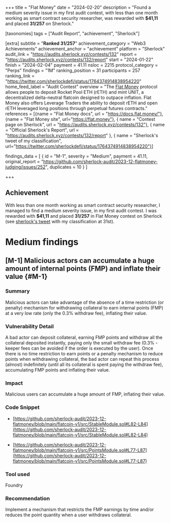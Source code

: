 +++
title = "Flat Money"
date = "2024-02-20"
description = "Found a medium severity issue in my first audit contest, with less than one month working as smart contract security researcher, was rewarded with **$41,11** and placed **31/257** on Sherlock."

[taxonomies]
tags = ["Audit Report", "achievement", "Sherlock"]

[extra]
subtitle = "**Ranked 31/257**"
achievement_category = "Web3 Achievements"
achievement_anchor = "achievement"
platform = "Sherlock"
audit_link = "https://audits.sherlock.xyz/contests/132"
report = "https://audits.sherlock.xyz/contests/132/report"
start = "2024-01-22"
finish = "2024-02-04"
payment = 41.11
nsloc = 2215
protocol_category = "Perps"
findings = "1M"
ranking_position = 31
participants = 257
ranking_link = "https://twitter.com/sherlockdefi/status/1764374914838954220"
home_feed_label = "Audit Contest"
overview = "The [Flat Money](https://flat.money/) protocol allows people to deposit Rocket Pool ETH (rETH) and mint UNIT, a decentralized delta-neutral flatcoin designed to outpace inflation. Flat Money also offers Leverage Traders the ability to deposit rETH and open rETH leveraged long positions through perpetual futures contracts."
references = [{name = "Flat Money docs", url = "https://docs.flat.money/"}, {name = "Flat Money site", url="https://flat.money"}, { name = "Contest page on Sherlock", url = "https://audits.sherlock.xyz/contests/132"}, { name = "Official Sherlock's Report", url = "https://audits.sherlock.xyz/contests/132/report" }, { name = "Sherlock's tweet of my classification", url="https://twitter.com/sherlockdefi/status/1764374914838954220"}]

findings_data = [
    { id = "M-1", severity = "Medium", payment = 41.11, original_report = "https://github.com/sherlock-audit/2023-12-flatmoney-judging/issues/252", duplicates = 10 }
]

+++

## Achievement
With less than one month working as smart contract security researcher, I managed to find a medium severity issue, in my first audit contest. I was rewarded with **$41,11** and placed **31/257** in Flat Money contest on Sherlock (see [sherlock's tweet](https://twitter.com/sherlockdefi/status/1764374914838954220) with my classification at 31st).

# Medium findings
## [M-1] Malicious actors can accumulate a huge amount of internal points (FMP) and inflate their value {#M-1}
### Summary
Malicious actors can take advantage of the absence of a time restriction (or penalty) mechanism for withdrawing collateral to earn internal points (FMP) at a very low rate (only the 0.3% withdraw fee), inflating their value.

### Vulnerability Detail
A bad actor can deposit collateral, earning FMP points and withdraw all the collateral deposited instantly, paying only the small withdraw fee (0.3% - keeper fees can be avoided if the order is executed by the user). Once there is no time restriction to earn points or a penalty mechanism to reduce points when withdrawing collateral, the bad actor can repeat this process (almost) indefinitely (until all its collateral is spent paying the withdraw fee), accumulating FMP points and inflating their value.

### Impact
Malicious users can accumulate a huge amount of FMP, inflating their value.

### Code Snippet
- [https://github.com/sherlock-audit/2023-12-flatmoney/blob/main/flatcoin-v1/src/StableModule.sol#L82-L84](https://github.com/sherlock-audit/2023-12-flatmoney/blob/main/flatcoin-v1/src/StableModule.sol#L82-L84)

- [https://github.com/sherlock-audit/2023-12-flatmoney/blob/main/flatcoin-v1/src/PointsModule.sol#L77-L87](https://github.com/sherlock-audit/2023-12-flatmoney/blob/main/flatcoin-v1/src/PointsModule.sol#L77-L87)

### Tool used
Foundry

### Recommendation
Implement a mechanism that restricts the FMP earnings by time and/or reduces the point quantity when a user withdraws collateral.
